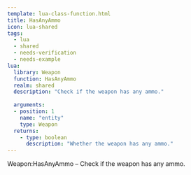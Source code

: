 ```yaml
---
template: lua-class-function.html
title: HasAnyAmmo
icon: lua-shared
tags:
  - lua
  - shared
  - needs-verification
  - needs-example
lua:
  library: Weapon
  function: HasAnyAmmo
  realm: shared
  description: "Check if the weapon has any ammo."
  
  arguments:
  - position: 1
    name: "entity"
    type: Weapon
  returns:
    - type: boolean
      description: "Whether the weapon has any ammo."
---
```


<div class="lua__search__keywords">
Weapon:HasAnyAmmo &#x2013; Check if the weapon has any ammo.
</div>
